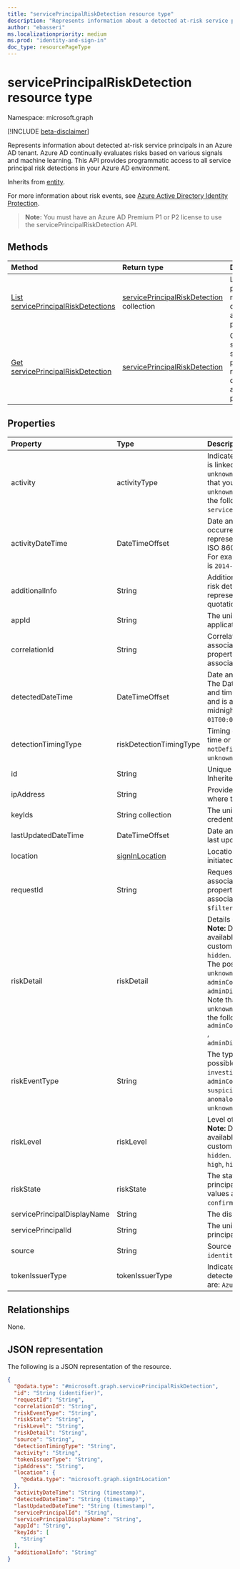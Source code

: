 ```yaml
---
title: "servicePrincipalRiskDetection resource type"
description: "Represents information about a detected at-risk service principal in an Azure AD tenant."
author: "ebasseri"
ms.localizationpriority: medium
ms.prod: "identity-and-sign-in"
doc_type: resourcePageType
---
```


# servicePrincipalRiskDetection resource type

Namespace: microsoft.graph

[!INCLUDE [beta-disclaimer](../../includes/beta-disclaimer.md)]

Represents information about detected at-risk service principals in an Azure AD tenant. Azure AD continually evaluates risks based on various signals and machine learning. This API provides programmatic access to all service principal risk detections in your Azure AD environment.

Inherits from [entity](../resources/entity.md).

For more information about risk events, see [Azure Active Directory Identity Protection](/azure/active-directory/identity-protection/overview-identity-protection). 

>**Note:** You must have an Azure AD Premium P1 or P2 license to use the servicePrincipalRiskDetection API.

## Methods
|Method|Return type|Description|
|:---|:---|:---|
|[List servicePrincipalRiskDetections](../api/identityprotectionroot-list-serviceprincipalriskdetections.md)|[servicePrincipalRiskDetection](../resources/serviceprincipalriskdetection.md) collection|List service principal risk detections and their properties.|
|[Get servicePrincipalRiskDetection](../api/serviceprincipalriskdetection-get.md)|[servicePrincipalRiskDetection](../resources/serviceprincipalriskdetection.md)|Get a specific service principal risk detection and its properties.|


## Properties
|Property|Type|Description|
|:---|:---|:---|
|activity|activityType|Indicates the activity type the detected risk is linked to.  The possible values are: `signin`, `unknownFutureValue`, `servicePrincipal`. Note that you must use the `Prefer: include-unknown-enum-members` request header to get the following value(s) in this [evolvable enum](/graph/best-practices-concept#handling-future-members-in-evolvable-enumerations): `servicePrincipal`. |
|activityDateTime|DateTimeOffset|Date and time when the risky activity occurred. The DateTimeOffset type represents date and time information using ISO 8601 format and is always in UTC time. For example, midnight UTC on Jan 1, 2014 is `2014-01-01T00:00:00Z`|
|additionalInfo|String|Additional information associated with the risk detection. This string value is represented as a JSON object with the quotations escaped. |
|appId|String|The unique identifier for the associated application.|
|correlationId|String|Correlation ID of the sign-in activity associated with the risk detection. This property is `null` if the risk detection is not associated with a sign-in activity.|
|detectedDateTime|DateTimeOffset|Date and time when the risk was detected. The DateTimeOffset type represents date and time information using ISO 8601 format and is always in UTC time. For example, midnight UTC on Jan 1, 2014 is `2014-01-01T00:00:00Z`.|
|detectionTimingType|riskDetectionTimingType|Timing of the detected risk , whether real-time or offline). The possible values are: `notDefined`, `realtime`, `nearRealtime`, `offline`, `unknownFutureValue`.|
|id|String|Unique identifier of the risk detection. Inherited from [entity](../resources/entity.md).|
|ipAddress|String|Provides the IP address of the client from where the risk occurred.|
|keyIds|String collection|The unique identifier (GUID) for the key credential associated with the risk detection.|
|lastUpdatedDateTime|DateTimeOffset|Date and time when the risk detection was last updated.|
|location|[signInLocation](signinlocation.md)|Location from where the sign-in was initiated. |
|requestId|String|Request identifier of the sign-in activity associated with the risk detection. This property is `null` if the risk detection is not associated with a sign-in activity. Supports `$filter` (`eq`).|
|riskDetail|riskDetail|Details of the detected risk. <br>**Note:** Details for this property are only available for Azure AD Premium P2 customers. P1 customers will be returned `hidden`. <br/>The possible values are: `none`, `hidden`, `unknownFutureValue`, `adminConfirmedServicePrincipalCompromised`, `adminDismissedAllRiskForServicePrincipal`. Note that you must use the `Prefer: include-unknown-enum-members` request header to get the following value(s) in this [evolvable enum](/graph/best-practices-concept#handling-future-members-in-evolvable-enumerations): `adminConfirmedServicePrincipalCompromised` , `adminDismissedAllRiskForServicePrincipal`.|
|riskEventType|String|The type of risk event detected. The possible values are:  `investigationsThreatIntelligence`, `generic`, `adminConfirmedServicePrincipalCompromised`, `suspiciousSignins`, `leakedCredentials`, `anomalousServicePrincipalActivity`, `unknownFutureValue`. Supports `$filter` (`eq`).
|riskLevel|riskLevel|Level of the detected risk. <br>**Note:** Details for this property are only available for Azure AD Premium P2 customers. P1 customers will be returned `hidden`. The possible values are: `low`, `medium`, `high`, `hidden`, `none`, `unknownFutureValue`.|
|riskState|riskState|The state of a detected risky service principal or sign-in activity. The possible values are: `none`, `dismissed`, `atRisk`, `confirmedCompromised`, `unknownFutureValue`.|
|servicePrincipalDisplayName|String|	The display name for the service principal.|
|servicePrincipalId|String|The unique identifier for the service principal. Supports `$filter` (`eq`).|
|source|String|Source of the risk detection. For example, `identityProtection`.|
|tokenIssuerType|tokenIssuerType|Indicates the type of token issuer for the detected sign-in risk. The possible values are: `AzureAD`, `UnknownFutureValue`.|

## Relationships
None.

## JSON representation
The following is a JSON representation of the resource.
<!-- {
  "blockType": "resource",
  "keyProperty": "id",
  "@odata.type": "microsoft.graph.servicePrincipalRiskDetection",
  "baseType": "microsoft.graph.entity",
  "openType": false
}
-->
``` json
{
  "@odata.type": "#microsoft.graph.servicePrincipalRiskDetection",
  "id": "String (identifier)",
  "requestId": "String",
  "correlationId": "String",
  "riskEventType": "String",
  "riskState": "String",
  "riskLevel": "String",
  "riskDetail": "String",
  "source": "String",
  "detectionTimingType": "String",
  "activity": "String",
  "tokenIssuerType": "String",
  "ipAddress": "String",
  "location": {
    "@odata.type": "microsoft.graph.signInLocation"
  },
  "activityDateTime": "String (timestamp)",
  "detectedDateTime": "String (timestamp)",
  "lastUpdatedDateTime": "String (timestamp)",
  "servicePrincipalId": "String",
  "servicePrincipalDisplayName": "String",
  "appId": "String",
  "keyIds": [
    "String"
  ],
  "additionalInfo": "String"
}
```

